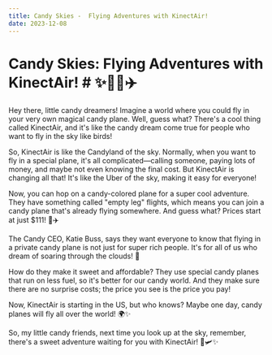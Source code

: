 ```yaml
---
title: Candy Skies -  Flying Adventures with KinectAir!
date: 2023-12-08
---
```

# Candy Skies: Flying Adventures with KinectAir! # ✨🚁🍭✈️

Hey there, little candy dreamers! Imagine a world where you could fly in your very own magical candy plane. Well, guess what? There's a cool thing called KinectAir, and it's like the candy dream come true for people who want to fly in the sky like birds!

So, KinectAir is like the Candyland of the sky. Normally, when you want to fly in a special plane, it's all complicated—calling someone, paying lots of money, and maybe not even knowing the final cost. But KinectAir is changing all that! It's like the Uber of the sky, making it easy for everyone!

Now, you can hop on a candy-colored plane for a super cool adventure. They have something called "empty leg" flights, which means you can join a candy plane that's already flying somewhere. And guess what? Prices start at just $111! 🌈✈️

The Candy CEO, Katie Buss, says they want everyone to know that flying in a private candy plane is not just for super rich people. It's for all of us who dream of soaring through the clouds! 🚀

How do they make it sweet and affordable? They use special candy planes that run on less fuel, so it's better for our candy world. And they make sure there are no surprise costs; the price you see is the price you pay!

Now, KinectAir is starting in the US, but who knows? Maybe one day, candy planes will fly all over the world! 🌍✨

So, my little candy friends, next time you look up at the sky, remember, there's a sweet adventure waiting for you with KinectAir! 🍭🛩️✨
